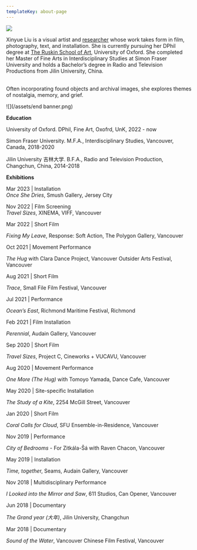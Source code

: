 ```yaml
---
templateKey: about-page
---
```

![](/assets/banner.png)

Xinyue Liu is a visual artist and [researcher](https://oxford.academia.edu/XinyueLiu) whose work takes form in film, photography, text, and installation. She is currently pursuing her DPhil degree at [The Ruskin School of Art](https://www.rsa.ox.ac.uk/people/xinyue-liu), University of Oxford. She completed her Master of Fine Arts in Interdisciplinary Studies at Simon Fraser University and holds a Bachelor’s degree in Radio and Television Productions from Jilin University, China.

\
Often incorporating found objects and archival images, she explores themes of nostalgia, memory, and grief.

![](/assets/end banner.png)

**Education**

U﻿niversity of Oxford. DPhil, Fine Art, Oxofrd, UnK, 2022 - now

Simon Fraser University. M.F.A., Interdisciplinary Studies, Vancouver, Canada, 2018-2020

Jilin University 吉林大学. B.F.A., Radio and Television Production, Changchun, China, 2014-2018

<div class="lines-1"></div>

**Exhibitions**

Mar 2023 | Installation\
*Once She Dries*, Smush Gallery, Jersey City

Nov 2022 | Film Screening\
*Travel Sizes*, XINEMA, VIFF, Vancouver

Mar 2022 | Short Film

*Fixing My Leave*, Response: Soft Action, The Polygon Gallery, Vancouver

Oct 2021 | Movement Performance

*The Hug* with Clara Dance Project, Vancouver Outsider Arts Festival, Vancouver

Aug 2021 | Short Film

*Trace*, Small File Film Festival, Vancouver

Jul 2021 | Performance

*Ocean’s East*, Richmond Maritime Festival, Richmond

Feb 2021 | Film Installation

*Perennial*, Audain Gallery, Vancouver

Sep 2020 | Short Film

*Travel Sizes*, Project C, Cineworks + VUCAVU, Vancouver

Aug 2020 | Movement Performance

*One More (The Hug)* with Tomoyo Yamada, Dance Cafe, Vancouver

May 2020 | Site-specific Installation

*The Study of a Kite*, 2254 McGill Street, Vancouver

Jan 2020 | Short Film

*Coral Calls for Cloud*, SFU Ensemble-in-Residence, Vancouver

Nov 2019 | Performance

*City of Bedrooms* - For Zitkála-Šá with Raven Chacon, Vancouver

May 2019 | Installation

*Time, togethe*r, Seams, Audain Gallery, Vancouver

Nov 2018 | Multidisciplinary Performance

*I Looked into the Mirror and Saw*, 611 Studios, Can Opener, Vancouver

Jun 2018 | Documentary

*The Grand year (大年)*, Jilin University, Changchun

Mar 2018 | Documentary

*Sound of the Water*, Vancouver Chinese Film Festival, Vancouver

<div class="lines-5"></div>